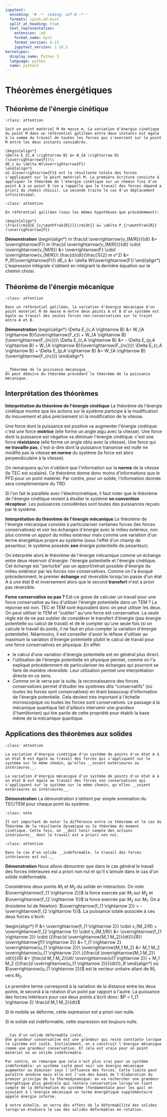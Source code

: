 ```yaml
---
jupytext:
  encoding: '# -*- coding: utf-8 -*-'
  formats: ipynb,md:myst
  split_at_heading: true
  text_representation:
    extension: .md
    format_name: myst
    format_version: 0.13
    jupytext_version: 1.10.3
kernelspec:
  display_name: Python 3
  language: python
  name: python3
---
```

# Théorèmes énergétiques

## Théorème de l'énergie cinétique

````{admonition} Fondamental : Théorème de l'énergie cinétique
:class: attention

Soit un point matériel M de masse m. La variation d'énergie cinétique du point M dans un référentiel galiléen entre deux instants est égale à la somme du travail de toutes les forces qui s'exercent sur le point M entre les deux instants considérés.

\begin{align*}
\Delta E_{C,A \rightarrow B} &= W_{A \rightarrow B} (\overrightarrow{F})\\
dE_c &= \delta W(\overrightarrow{F})
\end{align*}
où $\overrightarrow{F}$ est la résultante totale des forces s'appliquant sur le point matériel M. La première écriture consiste à appliquer le théorème de l'énergie cinétique sur un chemin fini d'un point A à un point B (on a rappelle que le travail des forces dépend a priori du chemin choisi). La seconde traite le cas d'un déplacement infinitésimal.
````

````{admonition} Fondamental : Théorème de la puissance cinétique
:class: attention

En référentiel galiléen (sous les mêmes hypothèses que précédemment):

\begin{align*}
\frac{\rm{d}E_{c/\mathfrak{R}}}{\rm{dt}} &= \delta P_{/\mathfrak{R}}(\overrightarrow{F})
````

__Démonstration__
\begin{align*}
m \frac{d \overrightarrow{v_{M/R}}}{dt} &= \overrightarrow{F}\\
m \frac{d \overrightarrow{v_{M/R}}}{dt} \cdot \overrightarrow{v_{M/R}} &= \overrightarrow{F} \cdot \overrightarrow{v_{M/R}}\\
\frac{d}{dt}(\frac{1}{2} m v^2) &= P_R(\overrightarrow{F})\\
dE_c &= \delta W(\overrightarrow{F})
\end{align*}
L'expression intégrale s'obtient en intégrant la dernière équation sur le chemin choisi.


## Théorème de l'énergie mécanique

````{admonition} Fondamental : Théorème de l'énergie mécanique
:class: attention

Dans un référentiel galiléen, la variation d'énergie mécanique d'un point matériel M de masse m entre deux points A et B d'un système est égale au travail des seules forces non-conservatives sur le trajet entre A et B.
````


__Démonstration__
\begin{align*}
\Delta E_{c,A \rightarrow B} &= W_{A \rightarrow B}(\overrightarrow{F_c}) + W_{A \rightarrow B}(\overrightarrow{F_{nc}})\\
\Delta E_{c,A \rightarrow B} &= - \Delta E_{p,A \rightarrow B} + W_{A \rightarrow B}(\overrightarrow{F_{nc}})\\
\Delta E_{c,A \rightarrow B} + \Delta E_{p,A \rightarrow B} &= W_{A \rightarrow B}(\overrightarrow{F_{nc}})
\end{align*}
````{dropdown} Remarque

__Théorème de la puissance mécanique__
On peut déduire du théorème précédent le théorème de la puissance mécanique.

````

## Interprétation des théorèmes


__Interprétation du théorème de l'énergie cinétique__
Le théorème de l'énergie cinétique montre que les actions sur le système participe à la modification du mouvement et plus précisément ici la modification de la vitesse.

Une force dont la puissance est positive va augmenter l'énergie cinétique: c'est une force __motrice__ (elle forme un angle aigu avec la vitesse). Une force dont la puissance est négative va diminuer l'énergie cinétique: c'est une force __résistance__ (elle forme un angle obtu avec la vitesse). Une force qui __ne travaille pas__, c'est-à-dire dont la puissance transmise est nulle ne modifie pas la vitesse __en norme__ du système (la force est alors perpendiculaire à la vitesse).

On remarquera qu'on n'obtient que l'information sur la __norme__ de la vitesse (le TEC est scalaire). Ce théorème donne donc moins d'informations que le PFD pour un point matériel. Par contre, pour un solide, l'information donnée sera complémentaire du TRD.

Si l'on fait le parallèle avec l'électrocinétique, il faut noter que le théorème de l'énergie cinétique revient à étudier le système __en convention récepteur__. Les puissances considérées sont toutes des puissances reçues par le système.



__Interprétation du théorème de l'énergie mécanique__
Le théorème de l'énergie mécanique consiste à particulariser certaines forces (les forces conservatives) et voir les échanges d'énergie avec le milieu extérieur, non plus comme un apport du milieu extérieur mais comme une variation d'un terme énergétique propre au système (sous l'effet d'un champ de pesanteur, le système possède __son__ énergie potentielle de pesanteur).

On interprète alors le théorème de l'énergie mécanique comme un échange entre deux réservoir d'énergie: l'énergie potentielle et l'énergie cinétique. Cet échange est "perturbé" par un apport/retrait possible d'énergie du milieu extérieur par les forces non conservatives. Comme on l'a évoqué précédemment, le premier __échange__ est réversible lorsqu'on passe d'un état A à une état B et inversement alors que le second __transfert__ n'est a priori pas réversible.



__Force conservative ou pas ?__
Est-ce grave de calculer un travail pour une force conservative au lieu d'utiliser l'énergie potentielle dans un TEM ? La réponse est non. TEC et TEM sont équivalent donc on peut utiliser les deux. On peut utiliser le TEM et "oublier" qu'une force est conservative. La seule règle est de ne pas oublier de considérer le transfert d'énergie (pas énergie potentielle ou calcul de travail) et de le compter qu'une seule fois (si on calcule le travail du poids, il ne faut en plus compter la variation d'énergie potentielle). Néanmoins, il est conseiller d'avoir le réflexe d'utiliser au maximum la variation d'énergie potentielle plutôt le calcul de travail pour une force conservatives en physique. En effet:

* le calcul d'une variation d'énergie potentielle est en général plus direct.
* l'utilisation de l'énergie potentielle en physique permet, comme on l'a expliqué précédemment de particulariser les échanges qui pourront se faire de manière réversible. Leur utilisation permet une interprétation directe en ce sens.
* Comme on le verra par la suite, la reconnaissance des forces conservatives permet d'étudier les systèmes dits "conservatifs" (où toutes les forces sont conservatives) en tirant beaucoup d'information de l'énergie potentielle. Cela devient très important à l'échelle microscopique où toutes les forces sont conservatives. Le passage à la mécanique quantique fait d'ailleurs intervenir une grandeur (l'hamiltonien) qui tire partie de cette propriété pour établir la base même de la mécanique quantique.


## Applications des théorèmes aux solides

````{admonition} Fondamental : Théorème de l'énergie cinétique/mécanique. Cas général.
:class: attention

La variation d'énergie cinétique d'un système de points d'un état A à un état B est égale au travail des forces qui s'appliquent sur le système sur le même chemin, qu'elles __soient extérieures ou intérieures__.

La variation d'énergie mécanique d'un système de points d'un état A à un état B est égale au travail des forces non conservatives qui s'appliquent sur le système sur le même chemin, qu'elles __soient extérieures ou intérieures__.
````


__Démonstration__
La démonstration s'obtient par simple sommation du TEC/TEM pour chaque point du système.


````{admonition} Attention : Travail des forces intérieures
:class: note

Il est important de noter la différence entre ce théorème et le cas du Théorème de la résultante dynamique ou le théorème du moment cinétique. Cette fois, on __doit tenir compte des actions intérieures__ dont le travail est a priori non nul.

````

````{admonition} Fondamental : Théorème de l'énergie cinétique/mécanique. Cas d'un solide indéformable.
:class: attention

Dans le cas d'un solide __indéformable, le travail des forces intérieures est nul.__
````


__Démonstration__
Nous allons démontrer que dans le cas général le travail des forces intérieures est a priori non nul et qu'il s'annule dans le cas d'un solide indéformable.

Considérons deux points $M_1$ et $M_2$ du solide en interaction. On note $\overrightarrow{f_{1 \rightarrow 2}}$ la force exercée par $M_1$ sur $M_2$ et $\overrightarrow{f_{2 \rightarrow 1}}$ la force exercée par $M_2$ sur $M_1$. On a (troisième loi de Newton): $\overrightarrow{f_{1 \rightarrow 2}} = -\overrightarrow{f_{2 \rightarrow 1}}$. La puissance totale associée à ces deux forces s'écrit:

\begin{align*}
P &= \overrightarrow{f_{1 \rightarrow 2}} \cdot v_{M_2/R} + \overrightarrow{f_{2 \rightarrow 1}} \cdot v_{M_1/R}\\
&= \overrightarrow{f_{1 \rightarrow 2}} \cdot {(\frac{d \overrightarrow{M_1 M_2}}{dt})}_{R}\\
\overrightarrow{f_{1 \rightarrow 2}} &= f_{1 \rightarrow 2} \overrightarrow{u_{1 \rightarrow 2}}\\
\overrightarrow{M_1 M_2} &= M_1 M_2 \overrightarrow{u_{1 \rightarrow 2}}\\
{(\frac{d \overrightarrow{M_1 M_2}}{dt})}_{R} &= \frac{d M_1 M_2}{dt} \overrightarrow{u_{1 \rightarrow 2}} + M_1 M_2 {(\frac{d \overrightarrow{u_{1 \rightarrow 2}}}{dt})}_R
\end{align*}
où $\overrightarrow{u_{1 \rightarrow 2}}$ est le vecteur unitaire allant de $M_1$ vers $M_2$.

Le première terme correspond à la variation de la distance entre les deux points, le second à la rotation d'un point par rapport à l'autre. La puissance des forces intérieurs pour ces deux points s'écrit donc: $P = f_{1 \rightarrow 2} \frac{d M_1 M_2}{dt}$

Si le mobile se déforme, cette expression est a priori non nulle.

Si le solide est indéformable, cette expression est toujours nulle.


````{dropdown} Remarque

__Cas d'un solide déformable isolé.__
Une grandeur conservative est une grandeur qui reste constante lorsque le système est isolé. Initialement, on a construit l'énergie mécanique comme une grandeur conservative. Et cela est vraie pour un point matériel ou un solide indéformable.

Par contre, on remarque que cela n'est plus vrai pour un système indéformable: un système isolé peut voir son énergie mécanique augmenter ou diminuer sous l'influence des forces. Cette limite peut paraître anodine mais elle est l'une des bases de l'élaboration du premier principe de la thermodynamique: on va rechercher une grandeur énergétique plus générale qui restera conservative lorsqu'on tient compte de la déformation du système (fondamentale pour les gaz) en ajoutant à l'énergie mécanique un terme énergétique supplémentaire appelé énergie interne.

A notre échelle, on verra des effets de la déformabilité des solides lorsqu'on étudiera le cas des solides déformables en rotation.

````

